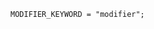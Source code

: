 <!-- This file is generated automatically by infrastructure scripts. Please don't edit by hand. -->

```{ .ebnf .slang-ebnf #MODIFIER_KEYWORD }
MODIFIER_KEYWORD = "modifier";
```
